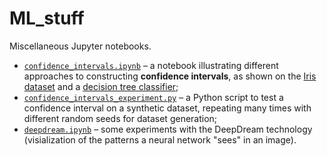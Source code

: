 # ML_stuff
Miscellaneous Jupyter notebooks.

* [`confidence_intervals.ipynb`](https://github.com/vyhuholl/ML_stuff/blob/master/confidence_intervals.ipynb) – a notebook illustrating different approaches to constructing **confidence intervals**, as shown on the [Iris dataset](https://archive.ics.uci.edu/ml/datasets/iris) and a [decision tree classifier](https://scikit-learn.org/stable/modules/generated/sklearn.tree.DecisionTreeClassifier.html);
* [`confidence_intervals_experiment.py`](https://github.com/vyhuholl/ML_stuff/blob/master/confidence_intervals_experiment.py) – a Python script to test a confidence interval on a synthetic dataset, repeating many times with different random seeds for dataset generation;
* [`deepdream.ipynb`](https://github.com/vyhuholl/ML_stuff/blob/master/deepdream.ipynb) – some experiments with the DeepDream technology (visialization of the patterns a neural network "sees" in an image).
